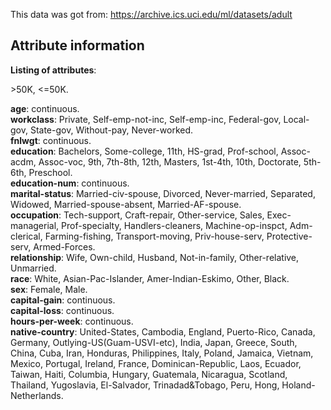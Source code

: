 This data was got from: https://archive.ics.uci.edu/ml/datasets/adult

<h2><b>Attribute information</b></h2>
<b>Listing of attributes</b>:

\>50K, <=50K.

<b>age</b>: continuous.<br>
<b>workclass</b>: Private, Self-emp-not-inc, Self-emp-inc, Federal-gov, Local-gov, State-gov, Without-pay, Never-worked.<br>
<b>fnlwgt</b>: continuous.<br>
<b>education</b>: Bachelors, Some-college, 11th, HS-grad, Prof-school, Assoc-acdm, Assoc-voc, 9th, 7th-8th, 12th, Masters, 1st-4th, 10th, Doctorate, 5th-6th, Preschool.<br>
<b>education-num</b>: continuous.<br>
<b>marital-status</b>: Married-civ-spouse, Divorced, Never-married, Separated, Widowed, Married-spouse-absent, Married-AF-spouse.<br>
<b>occupation</b>: Tech-support, Craft-repair, Other-service, Sales, Exec-managerial, Prof-specialty, Handlers-cleaners, Machine-op-inspct, Adm-clerical, Farming-fishing, Transport-moving, Priv-house-serv, Protective-serv, Armed-Forces.<br>
<b>relationship</b>: Wife, Own-child, Husband, Not-in-family, Other-relative, Unmarried.<br>
<b>race</b>: White, Asian-Pac-Islander, Amer-Indian-Eskimo, Other, Black.<br>
<b>sex</b>: Female, Male.<br>
<b>capital-gain</b>: continuous.<br>
<b>capital-loss</b>: continuous.<br>
<b>hours-per-week</b>: continuous.<br>
<b>native-country</b>: United-States, Cambodia, England, Puerto-Rico, Canada, Germany, Outlying-US(Guam-USVI-etc), India, Japan, Greece, South, China, Cuba, Iran, Honduras, Philippines, Italy, Poland, Jamaica, Vietnam, Mexico, Portugal, Ireland, France, Dominican-Republic, Laos, Ecuador, Taiwan, Haiti, Columbia, Hungary, Guatemala, Nicaragua, Scotland, Thailand, Yugoslavia, El-Salvador, Trinadad&Tobago, Peru, Hong, Holand-Netherlands.<br>